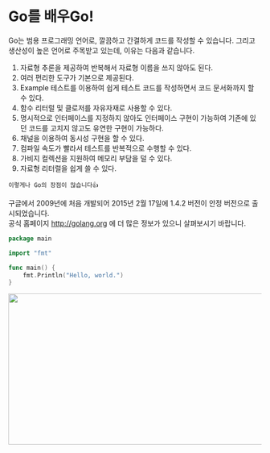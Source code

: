 # Go를 배우Go!
Go는 범용 프로그래밍 언어로, 깔끔하고 간결하게 코드를 작성할 수 있습니다. 그리고 생산성이 높은 언어로 주목받고 있는데, 이유는 다음과 같습니다.  
1. 자료형 추론을 제공하여 반복해서 자료형 이름을 쓰지 않아도 된다.
2. 여러 편리한 도구가 기본으로 제공된다.
3. Example 테스트를 이용하여 쉽게 테스트 코드를 작성하면서 코드 문서화까지 할 수 있다.
4. 함수 리터럴 및 클로저를 자유자재로 사용할 수 있다.
5. 명시적으로 인터페이스를 지정하지 않아도 인터페이스 구현이 가능하여 기존에 있던 코드를 고치지 않고도 유연한 구현이 가능하다.
6. 채널을 이용하여 동시성 구현을 할 수 있다.
7. 컴파일 속도가 빨라서 테스트를 반복적으로 수행할 수 있다.
8. 가비지 컬렉션을 지원하여 메모리 부담을 덜 수 있다.
9. 자료형 리터럴을 쉽게 쓸 수 있다.

  
`이렇게나 Go의 장점이 많습니다👍`

  
구글에서 2009년에 처음 개발되어 2015년 2월 17일에 1.4.2 버전이 안정 버전으로 출시되었습니다.  
공식 홈페이지 http://golang.org 에 더 많은 정보가 있으니 살펴보시기 바랍니다.  
  
``` Go
package main

import "fmt"

func main() {
    fmt.Println("Hello, world.")
}
```
    
<img src="https://user-images.githubusercontent.com/61479654/95457300-a196bc00-09ab-11eb-9c94-93711c384956.jpeg"  width="700" height="300">
